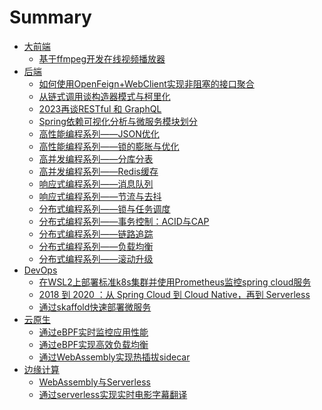 # Summary

- [大前端](./frontend/SUMMARY.md)
    - [基于ffmpeg开发在线视频播放器]()
- [后端](./backend/SUMMARY.md)
    - [如何使用OpenFeign+WebClient实现非阻塞的接口聚合](./backend/open-feign.md)
    - [从链式调用谈构造器模式与柯里化](./backend/chain-call.md)
    - [2023再谈RESTful 和 GraphQL](./backend/restful-vs-graphql.md)
    - [Spring依赖可视化分析与微服务模块划分](./backend/spring-module-analyzer.md)
    - [高性能编程系列——JSON优化](./backend/json.md)
    - [高性能编程系列——锁的膨胀与优化](./backend/lock-optimization.md)
    - [高并发编程系列——分库分表](./backend/database-shard.md)
    - [高并发编程系列——Redis缓存](./backend/redis-cache.md)
    - [响应式编程系列——消息队列](./backend/message-queue.md)
    - [响应式编程系列——节流与去抖](./backend/debounce-and-throttle.md)
    - [分布式编程系列——锁与任务调度](./backend/distribute-lock-and-task-schedule.md)
    - [分布式编程系列——事务控制：ACID与CAP](./backend/distributed-transcation.md)
    - [分布式编程系列——链路追踪](./backend/full-chain-tracing.md)
    - [分布式编程系列——负载均衡](./backend/load-balance.md)
    - [分布式编程系列——滚动升级](./backend/rolling-update.md)
- [DevOps](./devops/SUMMARY.md)
    - [在WSL2上部署标准k8s集群并使用Prometheus监控spring cloud服务](./devops/wsl2-k8s-promethues-grafana.md)
    - [2018 到 2020 ：从 Spring Cloud 到 Cloud Native，再到 Serverless](./devops/k8s.md)
    - [通过skaffold快速部署微服务](./devops/skaffold.md)
- [云原生](./cloud_native/SUMMARY.md)
    - [通过eBPF实时监控应用性能]()
    - [通过eBPF实现高效负载均衡]()
    - [通过WebAssembly实现热插拔sidecar]()
- [边缘计算](./edge_compute/SUMMARY.md)
    - [WebAssembly与Serverless]()
    - [通过serverless实现实时电影字幕翻译]()
